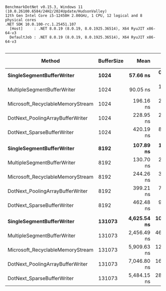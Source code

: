 ```

BenchmarkDotNet v0.15.3, Windows 11 (10.0.26100.6584/24H2/2024Update/HudsonValley)
12th Gen Intel Core i5-12450H 2.00GHz, 1 CPU, 12 logical and 8 physical cores
.NET SDK 10.0.100-rc.1.25451.107
  [Host]     : .NET 8.0.19 (8.0.19, 8.0.1925.36514), X64 RyuJIT x86-64-v3
  DefaultJob : .NET 8.0.19 (8.0.19, 8.0.1925.36514), X64 RyuJIT x86-64-v3


```
| Method                           | BufferSize | Mean        | Error     | StdDev    | Ratio | RatioSD | Gen0   | Allocated | Alloc Ratio |
|--------------------------------- |----------- |------------:|----------:|----------:|------:|--------:|-------:|----------:|------------:|
| **SingleSegmentBufferWriter**        | **1024**       |    **57.66 ns** |  **0.465 ns** |  **0.388 ns** |  **0.64** |    **0.01** | **0.0127** |      **80 B** |        **0.45** |
| MultipleSegmentBufferWriter      | 1024       |    90.05 ns |  1.752 ns |  2.018 ns |  1.00 |    0.03 | 0.0280 |     176 B |        1.00 |
| Microsoft_RecyclableMemoryStream | 1024       |   196.16 ns |  2.367 ns |  2.214 ns |  2.18 |    0.05 | 0.0446 |     280 B |        1.59 |
| DotNext_PoolingArrayBufferWriter | 1024       |   228.95 ns |  2.211 ns |  1.960 ns |  2.54 |    0.06 | 0.0293 |     184 B |        1.05 |
| DotNext_SparseBufferWriter       | 1024       |   420.19 ns |  8.115 ns |  7.591 ns |  4.67 |    0.13 | 0.0353 |     224 B |        1.27 |
|                                  |            |             |           |           |       |         |        |           |             |
| **SingleSegmentBufferWriter**        | **8192**       |   **107.89 ns** |  **1.423 ns** |  **1.331 ns** |  **0.83** |    **0.03** | **0.0126** |      **80 B** |        **0.45** |
| MultipleSegmentBufferWriter      | 8192       |   130.70 ns |  2.641 ns |  4.762 ns |  1.00 |    0.05 | 0.0279 |     176 B |        1.00 |
| Microsoft_RecyclableMemoryStream | 8192       |   244.26 ns |  3.472 ns |  3.248 ns |  1.87 |    0.07 | 0.0443 |     280 B |        1.59 |
| DotNext_PoolingArrayBufferWriter | 8192       |   399.21 ns |  7.549 ns |  9.271 ns |  3.06 |    0.13 | 0.0291 |     184 B |        1.05 |
| DotNext_SparseBufferWriter       | 8192       |   462.48 ns |  9.120 ns | 11.534 ns |  3.54 |    0.16 | 0.0496 |     312 B |        1.77 |
|                                  |            |             |           |           |       |         |        |           |             |
| **SingleSegmentBufferWriter**        | **131073**     | **4,625.54 ns** | **10.573 ns** |  **9.372 ns** |  **1.88** |    **0.04** | **0.0153** |     **120 B** |        **0.56** |
| MultipleSegmentBufferWriter      | 131073     | 2,456.49 ns | 46.496 ns | 49.750 ns |  1.00 |    0.03 | 0.0343 |     216 B |        1.00 |
| Microsoft_RecyclableMemoryStream | 131073     | 5,909.63 ns | 12.737 ns | 11.914 ns |  2.41 |    0.05 | 0.0458 |     312 B |        1.44 |
| DotNext_PoolingArrayBufferWriter | 131073     | 7,046.80 ns | 16.800 ns | 15.715 ns |  2.87 |    0.06 | 0.0229 |     184 B |        0.85 |
| DotNext_SparseBufferWriter       | 131073     | 5,484.15 ns | 28.729 ns | 26.873 ns |  2.23 |    0.04 | 0.4807 |    3040 B |       14.07 |
